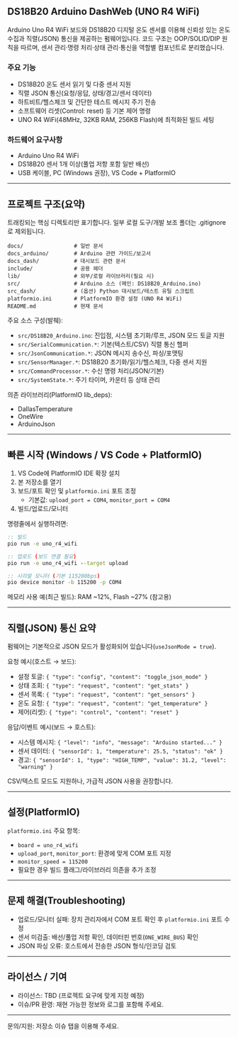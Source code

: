 ## DS18B20 Arduino DashWeb (UNO R4 WiFi)

Arduino Uno R4 WiFi 보드와 DS18B20 디지털 온도 센서를 이용해 신뢰성 있는 온도 수집과 직렬(JSON) 통신을 제공하는 펌웨어입니다. 코드 구조는 OOP/SOLID/DIP 원칙을 따르며, 센서 관리·명령 처리·상태 관리·통신을 역할별 컴포넌트로 분리했습니다.

### 주요 기능
- DS18B20 온도 센서 읽기 및 다중 센서 지원
- 직렬 JSON 통신(요청/응답, 상태/경고/센서 데이터)
- 하트비트/헬스체크 및 간단한 테스트 메시지 주기 전송
- 소프트웨어 리셋(Control: reset) 등 기본 제어 명령
- UNO R4 WiFi(48MHz, 32KB RAM, 256KB Flash)에 최적화된 빌드 세팅

### 하드웨어 요구사항
- Arduino Uno R4 WiFi
- DS18B20 센서 1개 이상(풀업 저항 포함 일반 배선)
- USB 케이블, PC (Windows 권장), VS Code + PlatformIO

---

## 프로젝트 구조(요약)

트래킹되는 핵심 디렉토리만 표기합니다. 일부 로컬 도구/개발 보조 폴더는 .gitignore로 제외됩니다.

```
docs/                # 일반 문서
docs_arduino/        # Arduino 관련 가이드/보고서
docs_dash/           # 대시보드 관련 문서
include/             # 공용 헤더
lib/                 # 외부/로컬 라이브러리(필요 시)
src/                 # Arduino 소스 (메인: DS18B20_Arduino.ino)
src_dash/            # (옵션) Python 대시보드/테스트 유틸 스크립트
platformio.ini       # PlatformIO 환경 설정 (UNO R4 WiFi)
README.md            # 현재 문서
```

주요 소스 구성(발췌):
- `src/DS18B20_Arduino.ino`: 진입점, 시스템 초기화/루프, JSON 모드 토글 지원
- `src/SerialCommunication.*`: 기본(텍스트/CSV) 직렬 통신 헬퍼
- `src/JsonCommunication.*`: JSON 메시지 송수신, 파싱/포맷팅
- `src/SensorManager.*`: DS18B20 초기화/읽기/헬스체크, 다중 센서 지원
- `src/CommandProcessor.*`: 수신 명령 처리(JSON/기본)
- `src/SystemState.*`: 주기 타이머, 카운터 등 상태 관리

의존 라이브러리(PlatformIO lib_deps):
- DallasTemperature
- OneWire
- ArduinoJson

---

## 빠른 시작 (Windows / VS Code + PlatformIO)

1) VS Code에 PlatformIO IDE 확장 설치
2) 본 저장소를 열기
3) 보드/포트 확인 및 `platformio.ini` 포트 조정
	- 기본값: `upload_port = COM4`, `monitor_port = COM4`
4) 빌드/업로드/모니터

명령줄에서 실행하려면:

```bat
:: 빌드
pio run -e uno_r4_wifi

:: 업로드 (보드 연결 필요)
pio run -e uno_r4_wifi --target upload

:: 시리얼 모니터 (기본 115200bps)
pio device monitor -b 115200 -p COM4
```

메모리 사용 예(최근 빌드): RAM ~12%, Flash ~27% (참고용)

---

## 직렬(JSON) 통신 요약

펌웨어는 기본적으로 JSON 모드가 활성화되어 있습니다(`useJsonMode = true`).

요청 예시(호스트 → 보드):
- 설정 토글: `{ "type": "config", "content": "toggle_json_mode" }`
- 상태 조회: `{ "type": "request", "content": "get_stats" }`
- 센서 목록: `{ "type": "request", "content": "get_sensors" }`
- 온도 요청: `{ "type": "request", "content": "get_temperature" }`
- 제어(리셋): `{ "type": "control", "content": "reset" }`

응답/이벤트 예시(보드 → 호스트):
- 시스템 메시지: `{ "level": "info", "message": "Arduino started..." }`
- 센서 데이터: `{ "sensorId": 1, "temperature": 25.5, "status": "ok" }`
- 경고: `{ "sensorId": 1, "type": "HIGH_TEMP", "value": 31.2, "level": "warning" }`

CSV/텍스트 모드도 지원하나, 가급적 JSON 사용을 권장합니다.

---

## 설정(PlatformIO)

`platformio.ini` 주요 항목:
- `board = uno_r4_wifi`
- `upload_port`, `monitor_port`: 환경에 맞게 COM 포트 지정
- `monitor_speed = 115200`
- 필요한 경우 빌드 플래그/라이브러리 의존을 추가 조정

---

## 문제 해결(Troubleshooting)
- 업로드/모니터 실패: 장치 관리자에서 COM 포트 확인 후 `platformio.ini` 포트 수정
- 센서 미검출: 배선/풀업 저항 확인, 데이터핀 번호(`ONE_WIRE_BUS`) 확인
- JSON 파싱 오류: 호스트에서 전송한 JSON 형식/인코딩 검토

---

## 라이선스 / 기여
- 라이선스: TBD (프로젝트 요구에 맞게 지정 예정)
- 이슈/PR 환영: 재현 가능한 정보와 로그를 포함해 주세요.

---

문의/지원: 저장소 이슈 탭을 이용해 주세요.